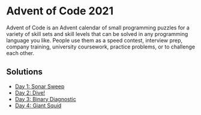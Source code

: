 # Advent of Code 2021

Advent of Code is an Advent calendar of small programming puzzles for a variety of skill sets and skill levels that can be solved in any programming language you like. People use them as a speed contest, interview prep, company training, university coursework, practice problems, or to challenge each other.

## Solutions

- [Day 1: Sonar Sweep](./day1)
- [Day 2: Dive!](./day2)
- [Day 3: Binary Diagnostic](./day3)
- [Day 4: Giant Squid](./day4)
